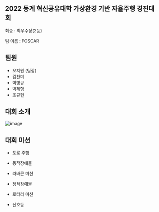 ## 2022 동계 혁신공유대학 가상환경 기반 자율주행 경진대회

최종 : 최우수상(2등)

팀 이름 : FOSCAR

## 팀원
- 오지원 (팀장)
- 김찬미
- 박병규
- 박제형
- 조규현

## 대회 소개

![image](https://user-images.githubusercontent.com/39543006/221896235-e112e814-9926-4ac1-ac84-adcc859ba629.png)

## 대회 미션

- 도로 주행

- 동적장애물

- 라바콘 미션

- 정적장애물

- 로터리 미션

- 신호등
